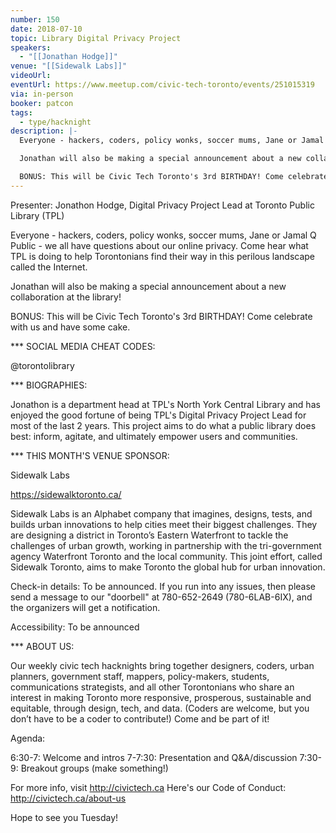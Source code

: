 ```yaml
---
number: 150
date: 2018-07-10
topic: Library Digital Privacy Project
speakers:
  - "[[Jonathan Hodge]]"
venue: "[[Sidewalk Labs]]"
videoUrl:
eventUrl: https://www.meetup.com/civic-tech-toronto/events/251015319
via: in-person
booker: patcon
tags:
  - type/hacknight
description: |-
  Everyone - hackers, coders, policy wonks, soccer mums, Jane or Jamal Q Public - we all have questions about our online privacy. Come hear what TPL is doing to help Torontonians find their way in this perilous landscape called the Internet.

  Jonathan will also be making a special announcement about a new collaboration at the library!

  BONUS: This will be Civic Tech Toronto's 3rd BIRTHDAY! Come celebrate with us and have some cake.
---
```


Presenter: Jonathon Hodge, Digital Privacy Project Lead at Toronto Public Library (TPL)

Everyone - hackers, coders, policy wonks, soccer mums, Jane or Jamal Q Public - we all have questions about our online privacy. Come hear what TPL is doing to help Torontonians find their way in this perilous landscape called the Internet.

Jonathan will also be making a special announcement about a new collaboration at the library!

BONUS: This will be Civic Tech Toronto's 3rd BIRTHDAY! Come celebrate with us and have some cake.

*** SOCIAL MEDIA CHEAT CODES:

@torontolibrary

*** BIOGRAPHIES:

Jonathon is a department head at TPL's North York Central Library and has enjoyed the good fortune of being TPL's Digital Privacy Project Lead for most of the last 2 years. This project aims to do what a public library does best: inform, agitate, and ultimately empower users and communities.﻿

*** THIS MONTH'S VENUE SPONSOR:

Sidewalk Labs

https://sidewalktoronto.ca/

Sidewalk Labs is an Alphabet company that imagines, designs, tests, and builds urban innovations to help cities meet their biggest challenges. They are designing a district in Toronto’s Eastern Waterfront to tackle the challenges of urban growth, working in partnership with the tri-government agency Waterfront Toronto and the local community. This joint effort, called Sidewalk Toronto, aims to make Toronto the global hub for urban innovation.

Check-in details: To be announced. If you run into any issues, then please send a message to our "doorbell" at 780-652-2649 (780-6LAB-6IX), and the organizers will get a notification.

Accessibility: To be announced

*** ABOUT US:

Our weekly civic tech hacknights bring together designers, coders, urban planners, government staff, mappers, policy-makers, students, communications strategists, and all other Torontonians who share an interest in making Toronto more responsive, prosperous, sustainable and equitable, through design, tech, and data. (Coders are welcome, but you don’t have to be a coder to contribute!) Come and be part of it!

Agenda:

6:30-7: Welcome and intros
7-7:30: Presentation and Q&A/discussion
7:30-9: Breakout groups (make something!)

For more info, visit http://civictech.ca
Here's our Code of Conduct: http://civictech.ca/about-us

Hope to see you Tuesday!